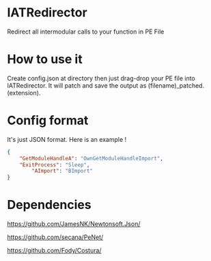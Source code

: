# IATRedirector
Redirect all intermodular calls to your function in PE File

# How to use it
Create config.json at directory then just drag-drop your PE file into IATRedirector. It will patch and save the output as (filename)_patched.(extension).

# Config format
It's just JSON format. Here is an example !
```json
{
	"GetModuleHandleA": "OwnGetModuleHandleImport",
	"ExitProcess": "Sleep",
        "AImport": "BImport"
}
```

# Dependencies
https://github.com/JamesNK/Newtonsoft.Json/

https://github.com/secana/PeNet/

https://github.com/Fody/Costura/
